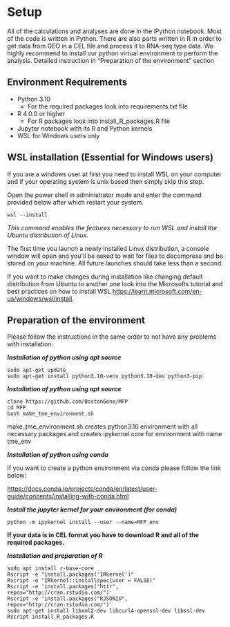 # Setup
All of the calculations and analyses are done in the iPython notebook. Most of the code is written in Python. There are also parts written in R in order to get data from GEO in a CEL file and process it to RNA-seq type data.
We highly recommend to install our python virtual environment to perform the analysis. Detailed instruction in “Preparation of the environment” section
## Environment Requirements 
* Python 3.10
  * For the required packages look into requirements.txt file
* R 4.0.0 or higher
  * For R packages look into install_R_packages.R file
* Jupyter notebook with its R and Python kernels
* WSL for Windows users only
## WSL installation (Essential for Windows users)
If you are a windows user at first you need to install WSL on your computer and if your operating system is unix based then simply skip this step.


Open the power shell in administrator mode and enter the command provided below after which restart your system.


    wsl --install
      
      
*This command enables the features necessary to run WSL and install the Ubuntu distribution of Linux.*


The first time you launch a newly installed Linux distribution, a console window will open and you'll be asked to wait for files to decompress and be stored on your machine. All future launches should take less than a second.


If you want to make changes during installation like changing default distribution from Ubuntu to another one look into the Microsofts tutorial and best practices on how to install WSL https://learn.microsoft.com/en-us/windows/wsl/install.


## Preparation of the environment
Please follow the instructions in the same order to not have any problems with installation.

***Installation of python using apt source***


    sudo apt-get update
    sudo apt-get install python3.10-venv python3.10-dev python3-pip
    
    
    
***Installation of python using apt source***


    clone https://github.com/BostonGene/MFP
    cd MFP
    bash make_tme_environment.sh
    
    
make_tme_environment.sh creates python3.10 environment with all necessary packages and creates ipykernel core for environment with name tme_env

***Installation of python using conda***


If you want to create a python environment via conda please follow the link below:


https://docs.conda.io/projects/conda/en/latest/user-guide/concepts/installing-with-conda.html


***Install the jupyter kernel for your environment (for conda)***


    python -m ipykernel install --user --name=MFP_env


**If your data is in CEL format you have to download R and all of the required packages.**


***Installation and preparation of R***


    sudo apt install r-base-core 
    Rscript -e "install.packages('IRkernel')"
    Rscript -e "IRkernel::installspec(user = FALSE)"
    Rscript -e 'install.packages("httr", repos="http://cran.rstudio.com/")' 
    Rscript -e 'install.packages("RJSONIO", repos="http://cran.rstudio.com/")' 
    sudo apt-get install libxml2-dev libcurl4-openssl-dev libssl-dev
    Rscript install_R_packages.R



